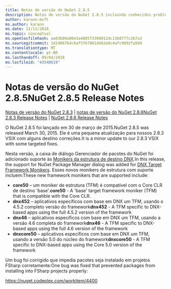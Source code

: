 ```yaml
---
title: Notas de versão do NuGet 2.8.5
description: Notas de versão do NuGet 2.8.5 incluindo conhecidos problemas, correções de bugs, recursos adicionados e DCRs.
author: karann-msft
ms.author: karann
ms.date: 11/11/2016
ms.topic: conceptual
ms.openlocfilehash: aa03b00a0043a4805f33900124c13b0777c2b7a3
ms.sourcegitcommit: 1d1406764c6af5fb7801d462e0c4afc9092fa569
ms.translationtype: MT
ms.contentlocale: pt-BR
ms.lasthandoff: 09/04/2018
ms.locfileid: "43548619"
---
```

# <a name="nuget-285-release-notes"></a><span data-ttu-id="86b91-103">Notas de versão do NuGet 2.8.5</span><span class="sxs-lookup"><span data-stu-id="86b91-103">NuGet 2.8.5 Release Notes</span></span>

<span data-ttu-id="86b91-104">[Notas de versão do NuGet 2.8.3](../release-notes/nuget-2.8.3.md) | [notas de versão do NuGet 2.8.6](../release-notes/nuget-2.8.6.md)</span><span class="sxs-lookup"><span data-stu-id="86b91-104">[NuGet 2.8.3 Release Notes](../release-notes/nuget-2.8.3.md) | [NuGet 2.8.6 Release Notes](../release-notes/nuget-2.8.6.md)</span></span>

<span data-ttu-id="86b91-105">O NuGet 2.8.5 foi lançado em 30 de março de 2015.</span><span class="sxs-lookup"><span data-stu-id="86b91-105">NuGet 2.8.5 was released March 30, 2015.</span></span> <span data-ttu-id="86b91-106">Ele é uma pequena atualização para nossos 2.8.3 VSIX com alguns destino correções.</span><span class="sxs-lookup"><span data-stu-id="86b91-106">It is a minor update to our 2.8.3 VSIX with some targeted fixes.</span></span>

<span data-ttu-id="86b91-107">Nesta versão, a caixa de diálogo Gerenciador de pacotes do NuGet foi adicionado suporte às [Monikers da estrutura de destino DNX](https://github.com/aspnet/dnx).</span><span class="sxs-lookup"><span data-stu-id="86b91-107">In this release, the support for NuGet Package Manager dialog was added for [DNX Target Framework Monikers](https://github.com/aspnet/dnx).</span></span>  <span data-ttu-id="86b91-108">Esses novos monikers de estrutura com suporte incluem:</span><span class="sxs-lookup"><span data-stu-id="86b91-108">These new framework monikers that are supported include:</span></span>

* <span data-ttu-id="86b91-109">**core50** – um moniker de estrutura (TFM) é compatível com o Core CLR de destino 'base'.</span><span class="sxs-lookup"><span data-stu-id="86b91-109">**core50** - A 'base' target framework moniker (TFM) that is compatible with the Core CLR.</span></span>
* <span data-ttu-id="86b91-110">**dnx452** – aplicativos específicos com base em DNX um TFM, usando o 4.5.2 completo versão do framework</span><span class="sxs-lookup"><span data-stu-id="86b91-110">**dnx452** - A TFM specific to DNX-based apps using the full 4.5.2 version of the framework</span></span>
* <span data-ttu-id="86b91-111">**dnx46** – aplicativos específicos com base em DNX um TFM, usando a versão 4.6 completa do framework</span><span class="sxs-lookup"><span data-stu-id="86b91-111">**dnx46** - A TFM specific to DNX-based apps using the full 4.6 version of the framework</span></span>
* <span data-ttu-id="86b91-112">**dnxcore50** – aplicativos específicos com base em DNX um TFM, usando a versão 5.0 do núcleo do framework</span><span class="sxs-lookup"><span data-stu-id="86b91-112">**dnxcore50** - A TFM specific to DNX-based apps using the Core 5.0 version of the framework</span></span>

<span data-ttu-id="86b91-113">Um bug foi corrigido que impedia pacotes seja instalado em projetos FSharp corretamente:</span><span class="sxs-lookup"><span data-stu-id="86b91-113">One bug was fixed that prevented packages from installing into FSharp projects properly:</span></span>

https://nuget.codeplex.com/workitem/4400
